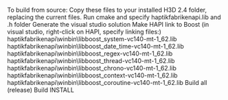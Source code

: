 To build from source:
Copy these files to your installed H3D 2.4 folder, replacing the current files.
Run cmake and specify haptikfabrikenapi.lib and .h folder
Generate the visual studio solution
Make HAPI link to Boost (in visual studio, right-click on HAPI, specify linking files:)
haptikfabrikenapi\winbin\libboost_system-vc140-mt-1_62.lib
haptikfabrikenapi\winbin\libboost_date_time-vc140-mt-1_62.lib
haptikfabrikenapi\winbin\libboost_regex-vc140-mt-1_62.lib
haptikfabrikenapi\winbin\libboost_thread-vc140-mt-1_62.lib
haptikfabrikenapi\winbin\libboost_chrono-vc140-mt-1_62.lib
haptikfabrikenapi\winbin\libboost_context-vc140-mt-1_62.lib
haptikfabrikenapi\winbin\libboost_coroutine-vc140-mt-1_62.lib
Build all (release)
Build INSTALL
